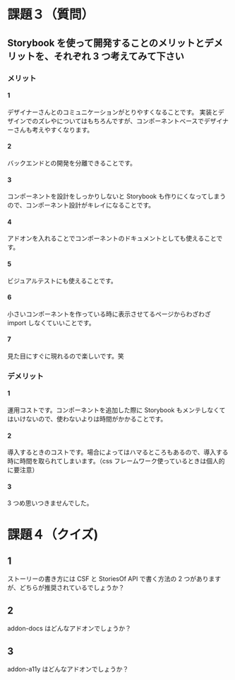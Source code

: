 # 課題３（質問）

## Storybook を使って開発することのメリットとデメリットを、それぞれ 3 つ考えてみて下さい

### メリット

#### 1

デザイナーさんとのコミュニケーションがとりやすくなることです。
実装とデザインでのズレやについてはもちろんですが、コンポーネントベースでデザイナーさんも考えやすくなります。

#### 2

バックエンドとの開発を分離できることです。

#### 3

コンポーネントを設計をしっかりしないと Storybook も作りにくなってしまうので、コンポーネント設計がキレイになることです。

#### 4

アドオンを入れることでコンポーネントのドキュメントとしても使えることです。

#### 5

ビジュアルテストにも使えることです。

#### 6

小さいコンポーネントを作っている時に表示させてるページからわざわざ import しなくていいことです。

#### 7

見た目にすぐに現れるので楽しいです。笑

### デメリット

#### 1

運用コストです。コンポーネントを追加した際に Storybook もメンテしなくてはいけないので、使わないよりは時間がかかることです。

#### 2

導入するときのコストです。場合によってはハマるところもあるので、導入する時に時間を取られてしまいます。（css フレームワーク使っているときは個人的に要注意）

#### 3

3 つめ思いつきませんでした。

# 課題４（クイズ)

## 1

ストーリーの書き方には CSF と StoriesOf API で書く方法の 2 つがありますが、どちらが推奨されているでしょうか？

## 2

addon-docs はどんなアドオンでしょうか？

## 3

addon-a11y はどんなアドオンでしょうか？
